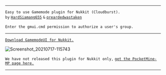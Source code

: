 
---

 `Easy to use Gamemode plugin for Nukkit (Cloudburst).`<br />
    `by` [`HardSiamang655`](https://github.com/hardsiamang655) `&` [`qreardedwastaken`](https://github.com/qreardedwastaken)<br /><br>
      `Enter the gmui.cmd permission to authorize a user's group.`

---

[`Download GamemodeUI for Nukkit.`](https://qrearded.xyz/gmui/cloudburst/)

![Screenshot_20210717-115743](https://user-images.githubusercontent.com/78941156/126032179-e8a17d94-5bb7-42bd-abfe-ad6d9106c56e.png)

`We have not released this plugin for Nukkit only,` [`get the PocketMine-MP page here.`](https://github.com/qreardedwastaken/GamemodeUI)

---
